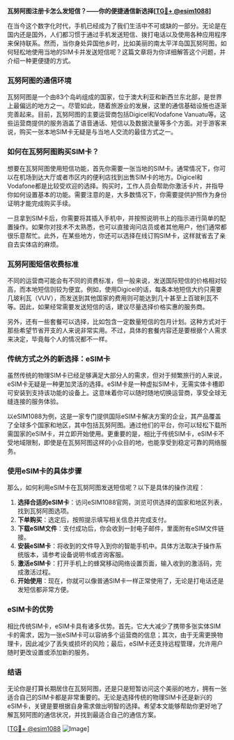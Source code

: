 **瓦努阿图注册卡怎么发短信？——你的便捷通信新选择[[TG💪+ @esim1088](https://t.me/s/esim1088)]**

在当今这个数字化时代，手机已经成为了我们生活中不可或缺的一部分。无论是在国内还是国外，人们都习惯于通过手机发送短信、拨打电话以及使用各种应用程序来保持联系。然而，当你身处异国他乡时，比如美丽的南太平洋岛国瓦努阿图，如何轻松地使用当地的SIM卡并发送短信呢？这篇文章将为你详细解答这个问题，并介绍一种更便捷的方式。

### 瓦努阿图的通信环境

瓦努阿图是一个由83个岛屿组成的国家，位于澳大利亚和新西兰东北部，是世界上最偏远的地方之一。尽管如此，随着旅游业的发展，这里的通信基础设施也逐渐完善起来。目前，瓦努阿图的主要运营商包括Digicel和Vodafone Vanuatu等。这些运营商提供的服务涵盖了语音通话、短信以及数据流量等多个方面。对于游客来说，购买一张本地SIM卡无疑是与当地人交流的最佳方式之一。

### 如何在瓦努阿图购买SIM卡？

想要在瓦努阿图使用短信功能，首先你需要一张当地的SIM卡。通常情况下，你可以在机场到达大厅或者市区内的便利店找到出售SIM卡的地方。Digicel和Vodafone都是比较受欢迎的选择。购买时，工作人员会帮助你激活卡片，并指导你如何设置基本的功能。需要注意的是，大多数情况下，你需要提供护照作为身份证明才能完成购买手续。

一旦拿到SIM卡后，你需要将其插入手机中，并按照说明书上的指示进行简单的配置操作。如果你对技术不太熟悉，也可以直接询问店员或者其他用户，他们通常都很乐意帮忙。此外，在某些地方，你还可以选择在线订购SIM卡，这样就省去了亲自去实体店的麻烦。

### 瓦努阿图短信收费标准

不同的运营商可能会有不同的资费标准，但一般来说，发送国际短信的价格相对较高，而本地短信则较为便宜。例如，使用Digicel的话，每条本地短信大约只需要几玻利瓦（VUV），而发送到其他国家的费用则可能达到几十甚至上百玻利瓦不等。因此，如果经常需要发送短信的话，建议尽量选择价格实惠的服务商。

另外，还有一些套餐可以选择，比如包含一定数量短信的包月计划。这种方式对于那些希望节省开支的人来说非常实用。不过，具体的套餐内容还是要根据个人需求来决定，毕竟每个人的情况都不一样。

### 传统方式之外的新选择：eSIM卡

虽然传统的物理SIM卡已经足够满足大部分人的需求，但对于频繁旅行的人来说，eSIM卡无疑是一种更加灵活的选择。eSIM卡是一种虚拟SIM卡，无需实体卡槽即可安装到支持该功能的设备上。这意味着你可以随时随地切换运营商，享受全球无缝连接的服务体验。

以eSIM1088为例，这是一家专门提供国际eSIM卡解决方案的企业，其产品覆盖了全球多个国家和地区，其中包括瓦努阿图。通过他们的平台，你可以轻松下载所需国家的eSIM卡，并立即开始使用。更重要的是，相比于传统SIM卡，eSIM卡不受地域限制，即使是在瓦努阿图这样的小众目的地，也能享受到稳定可靠的网络服务。

### 使用eSIM卡的具体步骤

那么，如何利用eSIM卡在瓦努阿图发送短信呢？以下是具体的操作流程：

1. **选择合适的eSIM卡**：访问eSIM1088官网，浏览可供选择的国家和地区列表，找到瓦努阿图选项。
2. **下单购买**：选定后，按照提示填写相关信息并完成支付。
3. **下载eSIM文件**：支付成功后，你会收到一封电子邮件，里面附有eSIM文件链接。
4. **安装eSIM卡**：将收到的文件导入到你的智能手机中。具体方法取决于操作系统版本，请参考设备说明书或咨询客服。
5. **激活eSIM卡**：打开手机上的蜂窝移动网络设置页面，输入收到的激活码，完成激活过程。
6. **开始使用**：现在，你就可以像普通SIM卡一样正常使用了，无论是打电话还是发短信都非常方便。

### eSIM卡的优势

相比传统SIM卡，eSIM卡具有诸多优势。首先，它大大减少了携带多张实体SIM卡的需求，因为一张eSIM卡可以容纳多个运营商的信息；其次，由于无需更换物理卡，因此减少了丢失或损坏的风险；最后，eSIM卡还支持远程管理，允许用户随时更改设置或添加新的服务。

### 结语

无论你是打算长期居住在瓦努阿图，还是只是短暂访问这个美丽的地方，拥有一张适合自己的SIM卡都是非常重要的。无论是选择传统的物理SIM卡还是新兴的eSIM卡，关键是要根据自身需求做出明智的选择。希望本文能够帮助你更好地了解瓦努阿图的通信状况，并找到最适合自己的通信方案。

[[TG💪+ @esim1088](https://t.me/s/esim1088) ![Image](https://i.postimg.cc/4NQfJmqS/Snipaste-2025-05-13-00-14-12.png)]